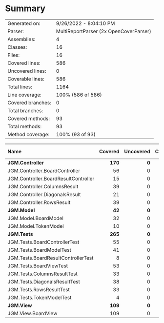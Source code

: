 ﻿# Summary
|||
|:---|:---|
| Generated on: | 9/26/2022 - 8:04:10 PM |
| Parser: | MultiReportParser (2x OpenCoverParser) |
| Assemblies: | 4 |
| Classes: | 16 |
| Files: | 16 |
| Covered lines: | 586 |
| Uncovered lines: | 0 |
| Coverable lines: | 586 |
| Total lines: | 1164 |
| Line coverage: | 100% (586 of 586) |
| Covered branches: | 0 |
| Total branches: | 0 |
| Covered methods: | 93 |
| Total methods: | 93 |
| Method coverage: | 100% (93 of 93) |

|**Name**|**Covered**|**Uncovered**|**Coverable**|**Total**|**Line coverage**|**Covered**|**Total**|**Branch coverage**|**Covered**|**Total**|**Method coverage**|
|:---|---:|---:|---:|---:|---:|---:|---:|---:|---:|---:|---:|
|**JGM.Controller**|**170**|**0**|**170**|**291**|**100%**|**0**|**0**|****|**30**|**30**|**100%**|
|JGM.Controller.BoardController|56|0|56|92|100%|0|0||13|13|100%|
|JGM.Controller.BoardResultController|15|0|15|27|100%|0|0||3|3|100%|
|JGM.Controller.ColumnsResult|39|0|39|63|100%|0|0||5|5|100%|
|JGM.Controller.DiagonalsResult|21|0|21|46|100%|0|0||4|4|100%|
|JGM.Controller.RowsResult|39|0|39|63|100%|0|0||5|5|100%|
|**JGM.Model**|**42**|**0**|**42**|**79**|**100%**|**0**|**0**|****|**8**|**8**|**100%**|
|JGM.Model.BoardModel|32|0|32|52|100%|0|0||6|6|100%|
|JGM.Model.TokenModel|10|0|10|27|100%|0|0||2|2|100%|
|**JGM.Tests**|**265**|**0**|**265**|**632**|**100%**|**0**|**0**|****|**42**|**42**|**100%**|
|JGM.Tests.BoardControllerTest|55|0|55|104|100%|0|0||9|9|100%|
|JGM.Tests.BoardModelTest|41|0|41|102|100%|0|0||8|8|100%|
|JGM.Tests.BoardResultControllerTest|8|0|8|26|100%|0|0||2|2|100%|
|JGM.Tests.BoardViewTest|53|0|53|103|100%|0|0||10|10|100%|
|JGM.Tests.ColumnsResultTest|33|0|33|93|100%|0|0||4|4|100%|
|JGM.Tests.DiagonalsResultTest|38|0|38|89|100%|0|0||4|4|100%|
|JGM.Tests.RowsResultTest|33|0|33|93|100%|0|0||4|4|100%|
|JGM.Tests.TokenModelTest|4|0|4|22|100%|0|0||1|1|100%|
|**JGM.View**|**109**|**0**|**109**|**162**|**100%**|**0**|**0**|****|**13**|**13**|**100%**|
|JGM.View.BoardView|109|0|109|162|100%|0|0||13|13|100%|
